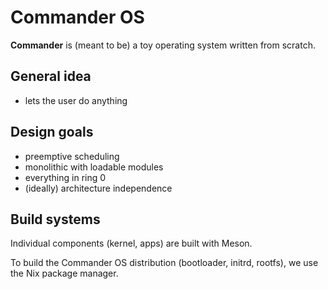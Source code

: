 # Commander OS

**Commander** is (meant to be) a toy operating system written from scratch.

## General idea

- lets the user do anything

## Design goals

- preemptive scheduling
- monolithic with loadable modules
- everything in ring 0
- (ideally) architecture independence

## Build systems

Individual components (kernel, apps) are built with Meson.

To build the Commander OS distribution (bootloader, initrd, rootfs), we use the Nix package manager.
